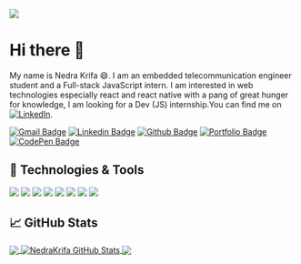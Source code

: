<!--
**NedraKrifa/NedraKrifa** is a ✨ _special_ ✨ repository because its `README.md` (this file) appears on your GitHub profile.

Here are some ideas to get you started:

- 🔭 I’m currently working on ...
- 🌱 I’m currently learning ...
- 👯 I’m looking to collaborate on ...
- 🤔 I’m looking for help with ...
- 💬 Ask me about ...
- 📫 How to reach me: ...
- 😄 Pronouns: ...
- ⚡ Fun fact: ...
-->


![](https://visitor-badge.glitch.me/badge?page_id=github.com/Nedrakrifa)

# Hi there 👋

My name is Nedra Krifa 😄. I am an embedded telecommunication engineer student and a Full-stack JavaScript intern.
I am interested in web technologies especially react and react native with a pang of great hunger for knowledge,
I am looking for a Dev (JS) internship.You can find me on [![LinkedIn][1.2]][1].

[![Gmail Badge](https://img.shields.io/badge/-nedrakrifa@gmail.com-c14438?style=flat&logo=Gmail&logoColor=white&link=mailto:nedrakrifa@gmail.com
)](mailto:nedrakrifa@gmail.com) [![Linkedin Badge](https://img.shields.io/badge/-in/nedrakrifa/-0072b1?style=flat&logo=Linkedin&logoColor=white&link=https://www.linkedin.com/nedra-krifa/)](https://www.linkedin.com/in/nedra-krifa/) [![Github Badge](https://img.shields.io/badge/-NedraKrifa-grey?style=flat&logo=github&logoColor=white&link=https://github.com/NedraKrifa/)](https://www.github.com/NedraKrifa/) [![Portfolio Badge](https://img.shields.io/badge/portfolio-web-blue?style=flat&link=https://nedra.dev/)](https://nedra.dev/)
  [![CodePen Badge](https://img.shields.io/badge/Codepen-My%20pens-brightgreen)](https://codepen.io/nedra-krifa)
<p align='left'> 


## 🔧 Technologies & Tools
![](https://img.shields.io/badge/OS-Linux-informational?style=flat&logo=linux&logoColor=white&color=2bbc8a)
![](https://img.shields.io/badge/Editor-IntelliJ_IDEA-informational?style=flat&logo=intellij-idea&logoColor=white&color=2bbc8a)
![](https://img.shields.io/badge/Code-Python-informational?style=flat&logo=python&logoColor=white&color=2bbc8a)
![](https://img.shields.io/badge/Code-JavaScript-informational?style=flat&logo=javascript&logoColor=white&color=2bbc8a)
![](https://img.shields.io/node/v/lts?style=flat&logo=go&logoColor=white&color=2bbc8a)
![](https://img.shields.io/badge/Shell-Bash-informational?style=flat&logo=gnu-bash&logoColor=white&color=2bbc8a)
![](https://img.shields.io/badge/Tools-Docker-informational?style=flat&logo=docker&logoColor=white&color=2bbc8a)
![](https://img.shields.io/badge/Tools-Kubernetes-informational?style=flat&logo=kubernetes&logoColor=white&color=2bbc8a)


## &#x1f4c8; GitHub Stats

<a href="https://github.com/NedraKrifa/NedraKrifa">
  <img align="center" src="https://github-readme-stats.vercel.app/api/top-langs/?username=NedraKrifa&hide=html&title_color=ffffff&text_color=c9cacc&icon_color=2bbc8a&bg_color=1d1f21" />
</a>
<a href="https://github.com/NedraKrifa/NedraKrifa">
  <img align="center" src="https://github-readme-stats.vercel.app/api?username=NedraKrifa&show_icons=true&line_height=27&count_private=true&title_color=ffffff&text_color=c9cacc&icon_color=2bbc8a&bg_color=1d1f21" alt="NedraKrifa GitHub Stats" />
</a>

<a href="https://github.com/NedraKrifa/React-Toast">
  <img align="center" src="https://github-readme-stats.vercel.app/api/pin/?username=NedraKrifa&repo=React-Toast&title_color=ffffff&text_color=c9cacc&icon_color=2bbc8a&bg_color=1d1f21" />
</a>

  
<!-- icons with padding -->

[1.1]: http://i.imgur.com/tXSoThF.png (twitter icon with padding)
[2.1]: http://i.imgur.com/0o48UoR.png (github icon with padding)

<!-- icons without padding -->

[1.2]: https://raw.githubusercontent.com/MartinHeinz/MartinHeinz/master/linkedin-3-16.png (LinkedIn icon without padding)
[2.2]: http://i.imgur.com/9I6NRUm.png (github icon without padding)



<!-- links to your social media accounts -->

[1]: https://www.linkedin.com/in/nedra-krifa/
[2]: https://github.com/NedraKrifa/



<!-- Resources -->
<!-- Icons: https://simpleicons.org/ -->
<!-- GitHub Stats: https://github.com/anuraghazra/github-readme-stats -->
<!-- Emojis: https://emojipedia.org/emoji/ -->
<!-- HTML Emojis: https://www.fileformat.info/index.htm -->
<!-- Shields: https://shields.io/ -->
<!-- Awesome GitHub Profile README: https://github.com/abhisheknaiidu/awesome-github-profile-readme -->
